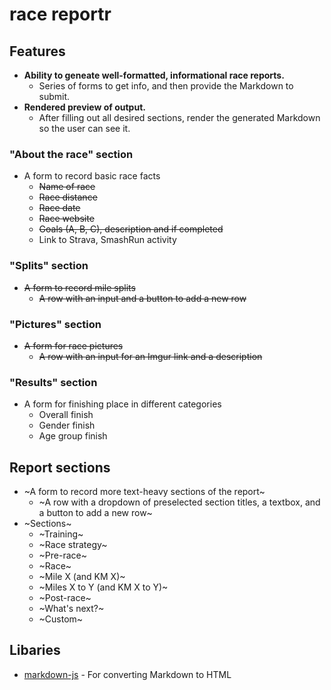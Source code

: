 # race reportr

## Features
* **Ability to geneate well-formatted, informational race reports.**
  * Series of forms to get info, and then provide the Markdown to submit.
* **Rendered preview of output.**
  * After filling out all desired sections, render the generated Markdown so the user can see it.

### "About the race" section
* A form to record basic race facts
  * ~~Name of race~~
  * ~~Race distance~~
  * ~~Race date~~
  * ~~Race website~~
  * ~~Goals (A, B, C), description and if completed~~
  * Link to Strava, SmashRun activity
  
### "Splits" section
* ~~A form to record mile splits~~
  * ~~A row with an input and a button to add a new row~~
  
### "Pictures" section
* ~~A form for race pictures~~
  * ~~A row with an input for an Imgur link and a description~~
  
### "Results" section
* A form for finishing place in different categories
  * Overall finish
  * Gender finish
  * Age group finish
  
## Report sections
* ~A form to record more text-heavy sections of the report~
  * ~A row with a dropdown of preselected section titles, a textbox, and a button to add a new row~
* ~Sections~
  * ~Training~
  * ~Race strategy~
  * ~Pre-race~
  * ~Race~
  * ~Mile X (and KM X)~
  * ~Miles X to Y (and KM X to Y)~
  * ~Post-race~
  * ~What's next?~
  * ~Custom~
  
## Libaries
* [markdown-js](https://github.com/evilstreak/markdown-js) - For converting Markdown to HTML